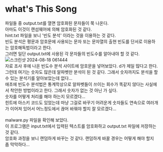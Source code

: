 what's This Song
=================
파일들 중 output.txt를 열면 암호화된 문자들이 쭉 나온다.<br/>
아마도 이것이 랜섬웨어에 의해 암호화된 것 같다. <br/>
hint.txt 파일을 보니 '빈도 분석' 이라는 것을 이용하는 것 같다. <br/>
빈도 분석은 평문과 암호문에 사용되는 문자 또는 문자열의 출현 빈도를 단서로 이용하는 암호해독법이라고 한다. <br/>
그러면 일단 output.txt에 사용된 각 문자들의 빈도수를 알아내야 할 것 같다. <br/>
![스크린샷 2024-08-18 061444](https://github.com/user-attachments/assets/a454ca4b-a79e-47d2-b36c-87f683a74a94) <br/>
자료 조사 후에 나온 빈도수 분석 사이트에 암호문을 넣어보았다. d가 제일 많다고 한다. <br/>
그런데 여기는 숫자도 많은데 알파벳만 분석이 된 것 같다. 그래서 숫자까지도 분석을 할 수 있는 분석기를 알아보았는데 없다...<br/>
애초에 빈도수 분석법은 통계학상으로 알파벳들이 쓰이는 회수가 똑같지 않다는 사실에서 착안한 방법이라고 한다. 그래서 숫자가 없는 것 아닌 가 싶다. <br/>
숫자를 어떻게 처리를 해야 하는지 모르겠다...<br/>
힌트에 아스키 코드도 있었는데 마냥 그걸로 바꾸기 어려운게 숫자들도 연속으로 여러개가 이어져 있어서 어느정도에서 끊어 바꿔야 할지 잘 모르겠다...<br/><br/>
malware.py 파일을 확인해 보았다. <br/>
이 프로그램은 input.txt에서 입력된 텍스트를 암호화하고 output.txt 파일에 저장하는 것 같다. <br/>
암호화 과정을 보니 랜덤하게 바꾸는 것 같다. 랜덤하게 바꿀 경우는 어떻게 해야 할지 좀 막막하다...


